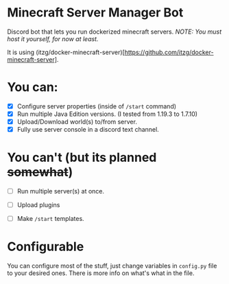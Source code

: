 # Minecraft Server Manager Bot
Discord bot that lets you run dockerized minecraft servers.
*NOTE: You must host it yourself, for now at least.*

It is using (itzg/docker-minecraft-server)[https://github.com/itzg/docker-minecraft-server].

# You can:
- [x] Configure server properties (inside of `/start` command)
- [x] Run multiple Java Edition versions. (I tested from 1.19.3 to 1.7.10)
- [x] Upload/Download world(s) to/from server.
- [x] Fully use server console in a discord text channel.

# You can't (but its planned ~~somewhat~~)
- [ ] Run multiple server(s) at once.
- [ ] Upload plugins
- [ ] Make `/start` templates.


# Configurable
You can configure most of the stuff, just change variables in `config.py` file to your desired ones.
There is more info on what's what in the file.

